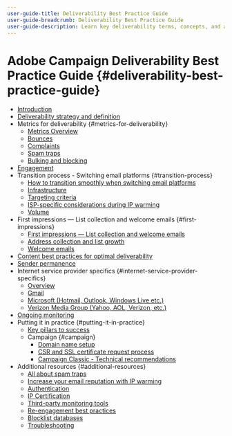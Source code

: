 ```yaml
---
user-guide-title: Deliverability Best Practice Guide
user-guide-breadcrumb: Deliverability Best Practice Guide
user-guide-description: Learn key deliverability terms, concepts, and approaches to empower you to ensure your marketing program success.
---
```


# Adobe Campaign Deliverability Best Practice Guide {#deliverability-best-practice-guide}

+ [Introduction](/help/introduction.md)
+ [Deliverability strategy and definition](/help/deliverability-strategy-and-definition.md)
+ Metrics for deliverability {#metrics-for-deliverability}
  + [Metrics Overview](/help/metrics/metrics-overview.md)
  + [Bounces](/help/metrics/bounces.md)
  + [Complaints](/help/metrics/complaints.md)
  + [Spam traps](/help/metrics/spam-traps.md)
  + [Bulking and blocking](/help/metrics/bulking-and-blocking.md)
+ [Engagement](/help/engagement.md)
+ Transition process - Switching email platforms {#transition-process}
  + [How to transition smoothly when switching email platforms](/help/transition-process/switching-email-platforms.md)
  + [Infrastructure](/help/transition-process/infrastructure.md)
  + [Targeting criteria](/help/transition-process/targeting-criteria.md)
  + [ISP-specific considerations during IP warming](/help/transition-process/isp-specific-considerations-during-ip-warming.md)
  + [Volume](/help/transition-process/volume.md)
+ First impressions — List collection and welcome emails {#first-impressions}
  + [First impressions — List collection and welcome emails](/help/first-impressions/introduction.md)
  + [Address collection and list growth](/help/first-impressions/address-collection-and-list-growth.md)
  + [Welcome emails](/help/first-impressions/welcome-emails.md)
+ [Content best practices for optimal deliverability](/help/content-best-practices-for-optimal-delivery.md)
+ [Sender permanence](/help/sender-permanence.md)
+ Internet service provider specifics {#internet-service-provider-specifics}
  + [Overview](/help/internet-service-provider-specifics/overview.md)
  + [Gmail](/help/internet-service-provider-specifics/gmail.md)
  + [Microsoft (Hotmail, Outlook, Windows Live etc.)](/help/internet-service-provider-specifics/microsoft.md)
  + [Verizon Media Group (Yahoo, AOL, Verizon, etc.)](/help/internet-service-provider-specifics/verizon-media-group.md)
+ [Ongoing monitoring](/help/ongoing-monitoring.md)
+ Putting it in practice {#putting-it-in-practice}
  + [Key pillars to success](/help/key-pillars-to-success.md)
  + Campaign {#campaign}
    + [Domain name setup](/help/putting-it-in-practice/ac-domain-name-setup.md)
    + [CSR and SSL certificate request process](/help/putting-it-in-practice/ac-ssl-certificate-request.md)
    + [Campaign Classic - Technical recommendations](/help/putting-it-in-practice/acc-technical-recommendations.md)
+ Additional resources {#additional-resources}
  + [All about spam traps](/help/additional-resources/all-about-spam-traps.md)
  + [Increase your email reputation with IP warming](/help/additional-resources/increase-reputation-with-ip-warming.md)
  + [Authentication](/help/additional-resources/authentication.md)
  + [IP Certification](/help/additional-resources/ip-certification.md)
  + [Third-party monitoring tools](/help/additional-resources/third-party-monitoring-tools.md)
  + [Re-engagement best practices](/help/additional-resources/re-engagement.md)
  + [Blocklist databases](/help/additional-resources/blocklist-databases.md)
  + [Troubleshooting](/help/additional-resources/troubleshooting.md)

